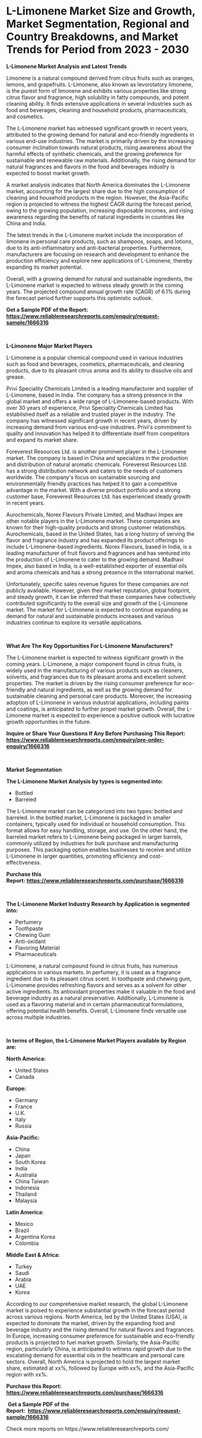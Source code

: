 <p><h1>L-Limonene Market Size and Growth, Market Segmentation, Regional and Country Breakdowns, and Market Trends for Period from 2023 -  2030</h1></p><p><strong>L-Limonene Market Analysis and Latest Trends</strong></p>
<p><p>Limonene is a natural compound derived from citrus fruits such as oranges, lemons, and grapefruits. L-Limonene, also known as levorotatory limonene, is the purest form of limonene and exhibits various properties like strong citrus flavor and fragrance, high solubility in fatty compounds, and potent cleaning ability. It finds extensive applications in several industries such as food and beverages, cleaning and household products, pharmaceuticals, and cosmetics.</p><p>The L-Limonene market has witnessed significant growth in recent years, attributed to the growing demand for natural and eco-friendly ingredients in various end-use industries. The market is primarily driven by the increasing consumer inclination towards natural products, rising awareness about the harmful effects of synthetic chemicals, and the growing preference for sustainable and renewable raw materials. Additionally, the rising demand for natural fragrances and flavors in the food and beverages industry is expected to boost market growth.</p><p>A market analysis indicates that North America dominates the L-Limonene market, accounting for the largest share due to the high consumption of cleaning and household products in the region. However, the Asia-Pacific region is projected to witness the highest CAGR during the forecast period, owing to the growing population, increasing disposable incomes, and rising awareness regarding the benefits of natural ingredients in countries like China and India.</p><p>The latest trends in the L-Limonene market include the incorporation of limonene in personal care products, such as shampoos, soaps, and lotions, due to its anti-inflammatory and anti-bacterial properties. Furthermore, manufacturers are focusing on research and development to enhance the production efficiency and explore new applications of L-Limonene, thereby expanding its market potential.</p><p>Overall, with a growing demand for natural and sustainable ingredients, the L-Limonene market is expected to witness steady growth in the coming years. The projected compound annual growth rate (CAGR) of 6.1% during the forecast period further supports this optimistic outlook.</p></p>
<p><strong>Get a Sample PDF of the Report:&nbsp; <a href="https://www.reliableresearchreports.com/enquiry/request-sample/1666316">https://www.reliableresearchreports.com/enquiry/request-sample/1666316</a></strong></p>
<p>&nbsp;</p>
<p><strong>L-Limonene Major Market Players</strong></p>
<p><p>L-Limonene is a popular chemical compound used in various industries such as food and beverages, cosmetics, pharmaceuticals, and cleaning products, due to its pleasant citrus aroma and its ability to dissolve oils and grease.</p><p>Privi Speciality Chemicals Limited is a leading manufacturer and supplier of L-Limonene, based in India. The company has a strong presence in the global market and offers a wide range of L-Limonene-based products. With over 30 years of experience, Privi Speciality Chemicals Limited has established itself as a reliable and trusted player in the industry. The company has witnessed significant growth in recent years, driven by increasing demand from various end-use industries. Privi's commitment to quality and innovation has helped it to differentiate itself from competitors and expand its market share.</p><p>Foreverest Resources Ltd. is another prominent player in the L-Limonene market. The company is based in China and specializes in the production and distribution of natural aromatic chemicals. Foreverest Resources Ltd. has a strong distribution network and caters to the needs of customers worldwide. The company's focus on sustainable sourcing and environmentally friendly practices has helped it to gain a competitive advantage in the market. With a diverse product portfolio and a strong customer base, Foreverest Resources Ltd. has experienced steady growth in recent years.</p><p>Aurochemicals, Norex Flavours Private Limited, and Madhavi Impex are other notable players in the L-Limonene market. These companies are known for their high-quality products and strong customer relationships. Aurochemicals, based in the United States, has a long history of serving the flavor and fragrance industry and has expanded its product offerings to include L-Limonene-based ingredients. Norex Flavours, based in India, is a leading manufacturer of fruit flavors and fragrances and has ventured into the production of L-Limonene to cater to the growing demand. Madhavi Impex, also based in India, is a well-established exporter of essential oils and aroma chemicals and has a strong presence in the international market.</p><p>Unfortunately, specific sales revenue figures for these companies are not publicly available. However, given their market reputation, global footprint, and steady growth, it can be inferred that these companies have collectively contributed significantly to the overall size and growth of the L-Limonene market. The market for L-Limonene is expected to continue expanding as demand for natural and sustainable products increases and various industries continue to explore its versatile applications.</p></p>
<p>&nbsp;</p>
<p><strong>What Are The Key Opportunities For L-Limonene Manufacturers?</strong></p>
<p><p>The L-Limonene market is expected to witness significant growth in the coming years. L-Limonene, a major component found in citrus fruits, is widely used in the manufacturing of various products such as cleaners, solvents, and fragrances due to its pleasant aroma and excellent solvent properties. The market is driven by the rising consumer preference for eco-friendly and natural ingredients, as well as the growing demand for sustainable cleaning and personal care products. Moreover, the increasing adoption of L-Limonene in various industrial applications, including paints and coatings, is anticipated to further propel market growth. Overall, the L-Limonene market is expected to experience a positive outlook with lucrative growth opportunities in the future.</p></p>
<p><strong>Inquire or Share Your Questions If Any Before Purchasing This Report: <a href="https://www.reliableresearchreports.com/enquiry/pre-order-enquiry/1666316">https://www.reliableresearchreports.com/enquiry/pre-order-enquiry/1666316</a></strong></p>
<p>&nbsp;</p>
<p><strong>Market Segmentation</strong></p>
<p><strong>The L-Limonene Market Analysis by types is segmented into:</strong></p>
<p><ul><li>Bottled</li><li>Barreled</li></ul></p>
<p><p>The L-Limonene market can be categorized into two types: bottled and barreled. In the bottled market, L-Limonene is packaged in smaller containers, typically used for individual or household consumption. This format allows for easy handling, storage, and use. On the other hand, the barreled market refers to L-Limonene being packaged in larger barrels, commonly utilized by industries for bulk purchase and manufacturing purposes. This packaging option enables businesses to receive and utilize L-Limonene in larger quantities, promoting efficiency and cost-effectiveness.</p></p>
<p><strong>Purchase this Report:&nbsp;<a href="https://www.reliableresearchreports.com/purchase/1666316">https://www.reliableresearchreports.com/purchase/1666316</a></strong></p>
<p>&nbsp;</p>
<p><strong>The L-Limonene Market Industry Research by Application is segmented into:</strong></p>
<p><ul><li>Perfumery</li><li>Toothpaste</li><li>Chewing Gum</li><li>Anti-oxidant</li><li>Flavoring Material</li><li>Pharmaceuticals</li></ul></p>
<p><p>L-Limonene, a natural compound found in citrus fruits, has numerous applications in various markets. In perfumery, it is used as a fragrance ingredient due to its pleasant citrus scent. In toothpaste and chewing gum, L-Limonene provides refreshing flavors and serves as a solvent for other active ingredients. Its antioxidant properties make it valuable in the food and beverage industry as a natural preservative. Additionally, L-Limonene is used as a flavoring material and in certain pharmaceutical formulations, offering potential health benefits. Overall, L-Limonene finds versatile use across multiple industries.</p></p>
<p>&nbsp;</p>
<p><strong>In terms of Region, the L-Limonene Market Players available by Region are:</strong></p>
<p>
    <p> <strong> North America: </strong>
        <ul>
            <li>United States</li>
            <li>Canada</li>
        </ul>
        </p> 
    <p> <strong> Europe: </strong>
        <ul>
            <li>Germany</li>
            <li>France</li>
            <li>U.K.</li>
            <li>Italy</li>
            <li>Russia</li>
        </ul>
        </p> 
    <p> <strong> Asia-Pacific: </strong>
        <ul>
            <li>China</li>
            <li>Japan</li>
            <li>South Korea</li>
            <li>India</li>
            <li>Australia</li>
            <li>China Taiwan</li>
            <li>Indonesia</li>
            <li>Thailand</li>
            <li>Malaysia</li>
        </ul>
        </p> 
    <p> <strong> Latin America: </strong>
        <ul>
            <li>Mexico</li>
            <li>Brazil</li>
            <li>Argentina Korea</li>
            <li>Colombia</li>
        </ul>
        </p> 
    <p> <strong> Middle East & Africa: </strong>
        <ul>
            <li>Turkey</li>
            <li>Saudi</li>
            <li>Arabia</li>
            <li>UAE</li>
            <li>Korea</li>
        </ul>
    </p>
    </p>
<p><p>According to our comprehensive market research, the global L-Limonene market is poised to experience substantial growth in the forecast period across various regions. North America, led by the United States (USA), is expected to dominate the market, driven by the expanding food and beverage industry and the rising demand for natural flavors and fragrances. In Europe, increasing consumer preference for sustainable and eco-friendly products is projected to fuel market growth. Similarly, the Asia-Pacific region, particularly China, is anticipated to witness rapid growth due to the escalating demand for essential oils in the healthcare and personal care sectors. Overall, North America is projected to hold the largest market share, estimated at xx%, followed by Europe with xx%, and the Asia-Pacific region with xx%.</p></p>
<p><strong>Purchase this Report: <a href="https://www.reliableresearchreports.com/purchase/1666316">https://www.reliableresearchreports.com/purchase/1666316</a></strong></p>
<p>&nbsp;<strong>Get a Sample PDF of the Report:&nbsp;&nbsp;<a href="https://www.reliableresearchreports.com/enquiry/request-sample/1666316">https://www.reliableresearchreports.com/enquiry/request-sample/1666316</a></strong></p>
<p><strong></strong></p>
<p>Check more reports on https://www.reliableresearchreports.com/</p>